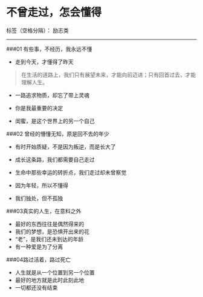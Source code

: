 ﻿# 不曾走过，怎会懂得

标签（空格分隔）： 励志类

---
###01 有些事，不经历，我永远不懂

- 走到今天，才懂得了昨天

> 在生活的道路上，我们只有展望未来，才能向前迈进；只有回首过去，才能理解人生。

- 一路追求物质，却忘了带上灵魂

- 你是我最重要的决定

- 闺蜜，是这个世界上的另一个自己

###02 曾经的懵懂无知，原是回不去的年少


- 有时开始质疑，不是因为叛逆，而是长大了

- 成长这条路，我们都需要自己走过

- 生命中那些幸运的转折点，我们走过却未曾察觉

- 因为年轻，所以不懂得

- 我们独处，但不孤独

###03真实的人生，在意料之外

- 最好的东西往往是偶然得来的
- 我们的梦想，是恐惧开出来的花
- “老”，是我们还未到达的年龄
- 有一种爱是为了分离

###04路过活着，路过死亡
- 人生就是从一个位置到另一个位置
- 最好的地方就是此时此刻此地
- 一切都还没有结束







